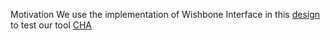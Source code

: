 Motivation
We use the implementation of Wishbone Interface in this [design](https://github.com/merledu/caravan) to test our tool [CHA](https://github.com/iscas-tis/CHA.git) 
